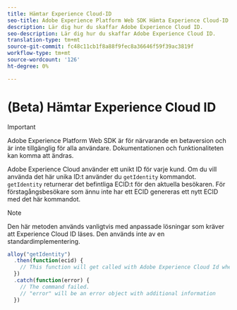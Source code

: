 ```yaml
---
title: Hämtar Experience Cloud-ID
seo-title: Adobe Experience Platform Web SDK Hämta Experience Cloud-ID
description: Lär dig hur du skaffar Adobe Experience Cloud ID.
seo-description: Lär dig hur du skaffar Adobe Experience Cloud ID.
translation-type: tm+mt
source-git-commit: fc48c11cb1f8a88f9fec8a36646f59f39ac3819f
workflow-type: tm+mt
source-wordcount: '126'
ht-degree: 0%

---
```



# (Beta) Hämtar Experience Cloud ID

>[!IMPORTANT]
>
>Adobe Experience Platform Web SDK är för närvarande en betaversion och är inte tillgänglig för alla användare. Dokumentationen och funktionaliteten kan komma att ändras.

Adobe Experience Cloud använder ett unikt ID för varje kund. Om du vill använda det här unika ID:t använder du `getIdentity` kommandot. `getIdentity` returnerar det befintliga ECID:t för den aktuella besökaren. För förstagångsbesökare som ännu inte har ett ECID genereras ett nytt ECID med det här kommandot.

>[!NOTE]
>
>Den här metoden används vanligtvis med anpassade lösningar som kräver att Experience Cloud ID läses. Den används inte av en standardimplementering.

```javascript
alloy("getIdentity")
  .then(function(ecid) {
    // This function will get called with Adobe Experience Cloud Id when the command promise is resolved
  })
  .catch(function(error) {
    // The command failed.
    // "error" will be an error object with additional information
  })
```

